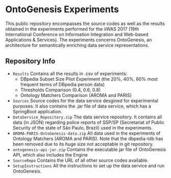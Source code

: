# OntoGenesis Experiments
This public repository encompasses the source codes as well as the results obtained in the experiments performed for the iiWAS 2017 (19th International Conference on Information Integration and Web-based Applications & Services).
The experiments concerns OntoGenesis, an architecture for semantically enriching data service representations.


## Repository Info
* `Results` Contains all the results in .csv of experiments: 
  * DBpedia Subset Size Pilot Experiment (the 20%, 40%, 60% most frequent terms of DBpedia person data)
  * Thresholds Comparison (0.4, 0.6, 0.8)
  * Ontology Matchers Comparison (AROMA and PARIS)
* `Sources` Source codes for the data service desgined for experimental purposes. 
It also contains the .jar file of data service, which has a SpringBoot application.
* `DataService_Repository.zip` The data service repository. It contains all data (in JSON) regarding police reports of SSP/SP (Secretariat of Public Security of the state of São Paulo, Brazil) used in the experiments.
* `AROMA-PARIS-OntoGenesis-data.zip` All data used in the experiments of Ontology Matchers (AROMA and PARIS). Note that the dbpedia-tdb has been removed due to its huge size not acceptable in git repository.
* `ontogenesis-api-jar.zip` Contains the executable jar file of OntoGenesis API, which also includes the Engine
* `SourceRepo` Contains the URL of all other source codes available.
* `SetupInstructions` All the instructions to set up the data service and run OntoGenesis.
